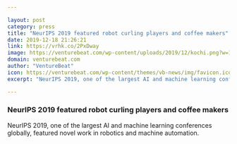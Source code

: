 ```yaml
---

layout: post
category: press
title: "NeurIPS 2019 featured robot curling players and coffee makers"
date: 2019-12-18 21:26:21
link: https://vrhk.co/2PxDway
image: https://venturebeat.com/wp-content/uploads/2019/12/kochi.png?w=1200&strip=all
domain: venturebeat.com
author: "VentureBeat"
icon: https://venturebeat.com/wp-content/themes/vb-news/img/favicon.ico
excerpt: "NeurIPS 2019, one of the largest AI and machine learning conferences globally, featured novel work in robotics and machine automation."

---
```


### NeurIPS 2019 featured robot curling players and coffee makers

NeurIPS 2019, one of the largest AI and machine learning conferences globally, featured novel work in robotics and machine automation.